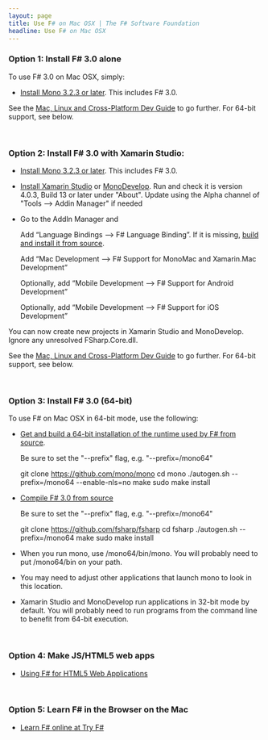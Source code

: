 ```yaml
---
layout: page
title: Use F# on Mac OSX | The F# Software Foundation
headline: Use F# on Mac OSX
---
```



### Option 1: Install F# 3.0 alone

To use F# 3.0 on Mac OSX, simply:

*  [Install Mono 3.2.3 or later](http://www.go-mono.com/mono-downloads/download.html). This includes F# 3.0.

See the [Mac, Linux and Cross-Platform Dev Guide](/guides/mac-linux-cross-platform) to
go further. For 64-bit support, see below.

<br />

### Option 2: Install F# 3.0 with Xamarin Studio:

* [Install Mono 3.2.3 or later](http://www.go-mono.com/mono-downloads/download.html). This includes F# 3.0.
* [Install Xamarin Studio](http://xamarin.com/studio) or [MonoDevelop](http://monodevelop.com). Run and check it is version 4.0.3, Build 13 or later under "About". Update using the Alpha channel of "Tools --> Addin Manager" if needed
* Go to the AddIn Manager and

  Add “Language Bindings –> F# Language Binding”. If it is missing, [build and install it from source](https://github.com/fsharp/fsharpbinding/blob/master/monodevelop/README.md). 
  
  Add “Mac Development –> F# Support for MonoMac and Xamarin.Mac Development”
  
  Optionally, add “Mobile Development –> F# Support for Android Development”

  Optionally, add “Mobile Development –> F# Support for iOS Development”

You can now create new projects in Xamarin Studio and MonoDevelop. Ignore any unresolved FSharp.Core.dll.

See the [Mac, Linux and Cross-Platform Dev Guide](/guides/mac-linux-cross-platform) to
go further. For 64-bit support, see below.

<br />


### Option 3: Install F# 3.0 (64-bit)

To use F# on Mac OSX in 64-bit mode, use the following:

* [Get and build a 64-bit installation of the runtime used by F# from source](http://www.mono-project.com/Compiling_Mono_on_OSX). 

  Be sure to set the "--prefix" flag, e.g. "--prefix=/mono64"

    git clone https://github.com/mono/mono
    cd mono
    ./autogen.sh --prefix=/mono64 --enable-nls=no
    make
    sudo make install

* [Compile F# 3.0 from source](https://github.com/fsharp/fsharp/blob/master/README.md)

  Be sure to set the "--prefix" flag, e.g. "--prefix=/mono64"

    git clone https://github.com/fsharp/fsharp
    cd fsharp
    ./autogen.sh --prefix=/mono64 
    make
    sudo make install

* When you run mono, use /mono64/bin/mono.  You will probably need to put /mono64/bin on your path.  

* You may need to adjust other applications that launch mono to look in this location.

* Xamarin Studio and MonoDevelop run applications in 32-bit mode by default. You will probably need to run programs from the command line to benefit from 64-bit execution.

<br />

### Option 4: Make JS/HTML5 web apps

* [Using F# for HTML5 Web Applications](/use/html5)

<br />


### Option 5: Learn F# in the Browser on the Mac

* [Learn F# online at Try F#](http://tryfsharp.org)

<br />



